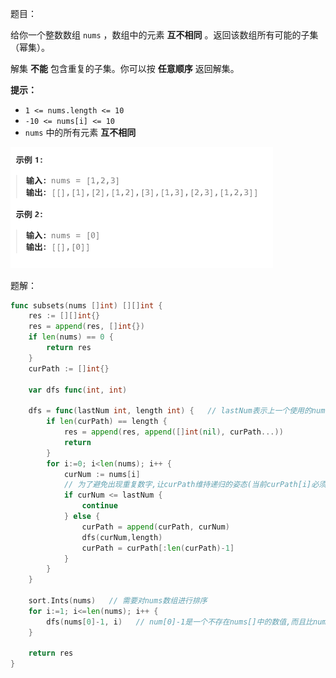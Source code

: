 题目：

给你一个整数数组 `nums` ，数组中的元素 **互不相同** 。返回该数组所有可能的子集（幂集）。

解集 **不能** 包含重复的子集。你可以按 **任意顺序** 返回解集。

**提示：**

- `1 <= nums.length <= 10`
- `-10 <= nums[i] <= 10`
- `nums` 中的所有元素 **互不相同**

<img src="78.子集.assets/image-20230913175242631.png" alt="image-20230913175242631" style="zoom:50%;" />

题解：

```go
func subsets(nums []int) [][]int {
    res := [][]int{}
    res = append(res, []int{})
    if len(nums) == 0 {
        return res
    }
    curPath := []int{}

    var dfs func(int, int)

    dfs = func(lastNum int, length int) {   // lastNum表示上一个使用的nums[]元素,length表示当前子集的长度
        if len(curPath) == length {
            res = append(res, append([]int(nil), curPath...))
            return
        }
        for i:=0; i<len(nums); i++ {
            curNum := nums[i]
            // 为了避免出现重复数字,让curPath维持递归的姿态(当前curPath[i]必须要大于之前的)
            if curNum <= lastNum {   
                continue
            } else {
                curPath = append(curPath, curNum)
                dfs(curNum,length)
                curPath = curPath[:len(curPath)-1]
            }
        }
    }

    sort.Ints(nums)   // 需要对nums数组进行排序
    for i:=1; i<=len(nums); i++ {
        dfs(nums[0]-1, i)   // num[0]-1是一个不存在nums[]中的数值,而且比nums[]中所有数值都要小
    }

    return res
}
```

